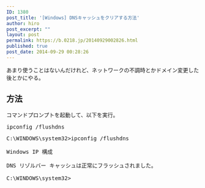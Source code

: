 ```yaml
---
ID: 1380
post_title: '[Windows] DNSキャッシュをクリアする方法'
author: hiro
post_excerpt: ""
layout: post
permalink: https://b.0218.jp/20140929002826.html
published: true
post_date: 2014-09-29 00:28:26
---
```

あまり使うことはないんだけれど、ネットワークの不調時とかドメイン変更した後とかにやる。
<!--more-->
<h2>方法</h2>
コマンドプロンプトを起動して、以下を実行。
<pre>ipconfig /flushdns</pre>

<pre class="cmd">C:\WINDOWS\system32&gt;ipconfig /flushdns

Windows IP 構成

DNS リゾルバー キャッシュは正常にフラッシュされました。

C:\WINDOWS\system32&gt;</pre>
